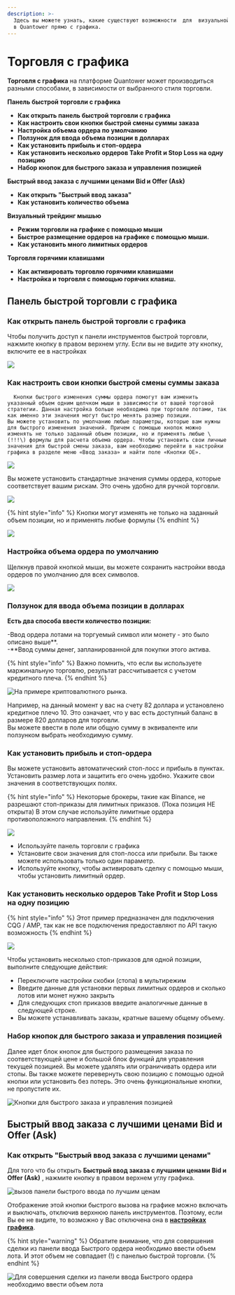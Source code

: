 ```yaml
---
description: >-
  Здесь вы можете узнать, какие существуют возможности  для  визуальной торговли
  в Quantower прямо с графика.
---
```


# Торговля с графика

**Торговля с графика** на платформе Quantower  может производиться разными способами, в зависимости от выбранного стиля торговли. 

**Панель быстрой торговли с графика**

* **Как открыть панель быстрой торговли с графика**
* **Как настроить свои кнопки быстрой смены суммы заказа**
* **Настройка объема ордера по умолчанию**
* **Ползунок для ввода объема позиции в долларах**
* **Как установить прибыль и стоп-ордера**
* **Как установить несколько ордеров Take Profit и Stop Loss на одну позицию**
* **Набор кнопок для быстрого заказа и управления позицией**

**Быстрый ввод заказа с лучшими ценами Bid и Offer \(Ask\)**

* **Как открыть "Быстрый ввод заказа"**
* **Как установить количество объема**

**Визуальный трейдинг мышью**

* **Режим торговли на графике с помощью мыши**
* **Быстрое размещение ордеров на графике с помощью мыши.**
* **Как установить много лимитных ордеров**

**Торговля горячими клавишами**

* **Как активировать торговлю горячими клавишами**
* **Настройка и торговля с помощью горячих клавиш.**

## **Панель быстрой торговли с графика**

### Как открыть панель быстрой торговли с графика

Чтобы получить доступ к панели инструментов быстрой торговли, нажмите кнопку в правом верхнем углу. Если вы не видите эту кнопку, включите ее в настройках

![](../.gitbook/assets/okryt-panel.gif)

### Как настроить свои кнопки быстрой смены суммы заказа

      Кнопки быстрого изменения суммы ордера помогут вам изменить указанный объем одним щелчком мыши в зависимости от вашей торговой стратегии. Данная настройка больше необходима при торговле лотами, так как именно эти значения могут быстро менять размер позиции.   
    Вы можете установить по умолчанию любые параметры, которые вам нужны для быстрого изменения значений. Причем с помощью кнопок можно изменять не только заданный объем позиции, но и применять любые \(!!!\) формулы для расчета объема ордера. Чтобы установить свои личные значения для быстрой смены заказа, вам необходимо перейти в настройки графика в разделе меню «Ввод заказа» и найти поле «Кнопки OE».

![](../.gitbook/assets/nastroika-knopok-dlya-vvoda-ordera.png)

Вы можете установить стандартные значения суммы ордера, которые соответствует вашим рискам. Это очень удобно для ручной торговли.

![](../.gitbook/assets/2.jpg)

{% hint style="info" %}
Кнопки могут изменять не только на заданный объем позиции, но и применять любые формулы
{% endhint %}

![](../.gitbook/assets/3.gif)

### Настройка **объема ордера** по умолчанию

Щелкнув правой кнопкой мыши, вы можете сохранить настройки ввода ордеров по умолчанию для всех символов.

![](../.gitbook/assets/sokhranit-po-umolchaniyu.png)

### **Ползунок для ввода объема позиции в долларах**

**Есть два способа ввести количество позиции:**

-Ввод ордера лотами на торгуемый символ или монету - это было описано выше**.  
-**Ввод суммы денег, запланированной для покупки этого актива. 

{% hint style="info" %}
Важно помнить, что если вы используете маржинальную торговлю, результат рассчитывается с учетом кредитного плеча.
{% endhint %}

![&#x41D;&#x430; &#x43F;&#x440;&#x438;&#x43C;&#x435;&#x440;&#x435; &#x43A;&#x440;&#x438;&#x43F;&#x442;&#x43E;&#x432;&#x430;&#x43B;&#x44E;&#x442;&#x43D;&#x43E;&#x433;&#x43E; &#x440;&#x44B;&#x43D;&#x43A;&#x430;.](../.gitbook/assets/1.gif)

Например, на данный момент у вас на счету 82 доллара и установлено кредитное плечо 10. Это означает, что у вас есть доступный баланс в размере 820 долларов для торговли.   
Вы можете ввести в поле или общую сумму в эквиваленте или ползунком выбрать необходимую сумму. 

### Как установить прибыль и стоп-ордера

Вы можете установить автоматический стоп-лосс и прибыль в пунктах. Установить размер лота и защитить его очень удобно. Укажите свои значения в соответствующих полях.

{% hint style="info" %}
Некоторые брокеры, такие как Binance, не разрешают стоп-приказы для лимитных приказов. \(Пока позиция НЕ открыта\) В этом случае используйте лимитные ордера противоположного направления.
{% endhint %}

![](../.gitbook/assets/2.gif)

* Используйте панель торговли с графика
* Установите свои значения для стоп-лосса или прибыли. Вы также можете использовать только один параметр.
* Используйте кнопку, чтобы активировать сделку с помощью мыши, чтобы установить лимитный ордер.

### Как установить несколько ордеров Take Profit и Stop Loss на одну позицию

{% hint style="info" %}
Этот пример предназначен для подключения CQG / AMP, так как не все подключения предоставляют по API такую возможность
{% endhint %}

![](../.gitbook/assets/neskolko-stop%20%281%29.gif)

Чтобы установить несколько стоп-приказов для одной позиции, выполните следующие действия:

* Переключите настройки скобки \(стопа\) в мультирежим
* Введите данные для установки первых лимитных ордеров и сколько лотов или монет нужно закрыть
* Для следующих стоп приказов введите аналогичные данные в следующей строке.
* Вы можете устанавливать заказы, кратные вашему общему объему.

### Набор кнопок для быстрого заказа и управления позицией

Далее идет блок кнопок для быстрого размещения заказа  по соответствующей цене и большой блок функций для управления текущей позицией. Вы можете удалять или ограничивать ордера или стопы. Вы также можете перевернуть свою позицию с помощью одной кнопки или установить без потерь. Это очень функциональные кнопки, не пропустите их.

![&#x41A;&#x43D;&#x43E;&#x43F;&#x43A;&#x438; &#x434;&#x43B;&#x44F; &#x431;&#x44B;&#x441;&#x442;&#x440;&#x43E;&#x433;&#x43E; &#x437;&#x430;&#x43A;&#x430;&#x437;&#x430; &#x438; &#x443;&#x43F;&#x440;&#x430;&#x432;&#x43B;&#x435;&#x43D;&#x438;&#x44F; &#x43F;&#x43E;&#x437;&#x438;&#x446;&#x438;&#x435;&#x439;](../.gitbook/assets/knopki-upravleniya-pozicii.png)

## **Быстрый ввод заказа с лучшими ценами Bid и Offer \(Ask\)**

### **Как открыть "Быстрый ввод заказа с лучшими ценами"**

Для того что бы открыть **Быстрый ввод заказа с лучшими ценами Bid и Offer \(Ask\)** , нажмите кнопку в правом верхнем углу графика. 

![&#x432;&#x44B;&#x437;&#x43E;&#x432; &#x43F;&#x430;&#x43D;&#x435;&#x43B;&#x438; &#x431;&#x44B;&#x441;&#x442;&#x440;&#x43E;&#x433;&#x43E; &#x432;&#x432;&#x43E;&#x434;&#x430; &#x43F;&#x43E; &#x43B;&#x443;&#x447;&#x448;&#x438;&#x43C; &#x446;&#x435;&#x43D;&#x430;&#x43C;](../.gitbook/assets/otkryt-bystryi-vvod.gif)

Отображение этой кнопки быстрого вызова на графике можно включать и выключать, отключив верхнюю панель инструментов. Поэтому, если Вы ее не видите, то возможно у Вас отключена она в [**настройках графика**](https://help.quantower.com/analytics-panels/chart/chart-settings). 

{% hint style="warning" %}
Обратите внимание, что для совершения сделки из панели ввода Быстрого ордера необходимо ввести объем лота. И этот объем не совпадает \(!\) с панелью быстрой торговли.
{% endhint %}

![&#x414;&#x43B;&#x44F; &#x441;&#x43E;&#x432;&#x435;&#x440;&#x448;&#x435;&#x43D;&#x438;&#x44F; &#x441;&#x434;&#x435;&#x43B;&#x43A;&#x438; &#x438;&#x437; &#x43F;&#x430;&#x43D;&#x435;&#x43B;&#x438; &#x432;&#x432;&#x43E;&#x434;&#x430; &#x411;&#x44B;&#x441;&#x442;&#x440;&#x43E;&#x433;&#x43E; &#x43E;&#x440;&#x434;&#x435;&#x440;&#x430; &#x43D;&#x435;&#x43E;&#x431;&#x445;&#x43E;&#x434;&#x438;&#x43C;&#x43E; &#x432;&#x432;&#x435;&#x441;&#x442;&#x438; &#x43E;&#x431;&#x44A;&#x435;&#x43C; &#x43B;&#x43E;&#x442;&#x430;](../.gitbook/assets/bystryi-vvod-kolichestvo.gif)




